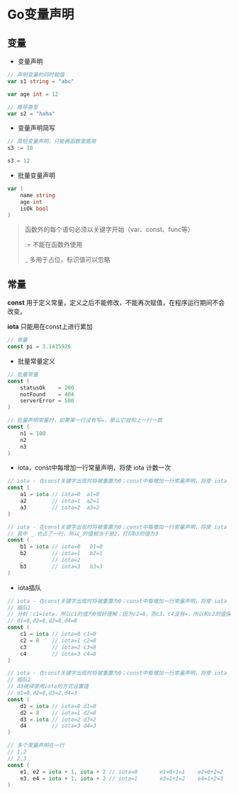 # Go变量声明

## 变量

- 变量声明

```go
// 声明变量的同时赋值
var s1 string = "abc"

var age int = 12

// 推导类型
var s2 = "haha"
```

- 变量声明简写

```go
// 简短变量声明，只能再函数里面用
s3 := 10

s3 = 12
```



- 批量变量声明

```go
var (
	name string
	age int
	isOk bool
)
```



> 函数外的每个语句必须以关键字开始（var、const、func等）
>
> := 不能在函数外使用
>
> _ 多用于占位，标识值可以忽略



## 常量

**const** 用于定义常量，定义之后不能修改，不能再次赋值，在程序运行期间不会改变。

**iota** 只能用在const上进行累加

```go
// 常量
const pi = 3.1415926
```

- 批量常量定义

```go
// 批量常量
const (
	statusOk    = 200
	notFound    = 404
	serverError = 500
)

// 批量声明常量时，如果某一行没有写=，那么它就和上一行一致
const (
	n1 = 100
	n2
	n3
)
```

- iota，const中每增加一行常量声明，将使 iota 计数一次

```go
// iota - 在const关键字出现时将被重置为0；const中每增加一行常量声明，将使 iota 计数一次
const (
	a1 = iota // iota=0  a1=0
	a2        // iota=1  a2=1
	a3        // iota=2  a3=2
)

// iota - 在const关键字出现时将被重置为0；const中每增加一行常量声明，将使 iota 计数一次
// 其中 _ 也占了一行，所以_的值相当于是2，打印b3的值为3
const (
	b1 = iota // iota=0   b1=0
	b2        // iota=1	  b2=1
	_         // iota=2
	b3        // iota=3	  b3=3
)
```

- iota插队

```go
// iota - 在const关键字出现时将被重置为0；const中每增加一行常量声明，将使 iota 计数一次
// 插队1
// 分析：c1=iota，所以c1的值为0很好理解；因为c2=8，而c3、c4没有=，所以和c2的值保持一致都是8
// d1=0,d2=8,d3=8,d4=8
const (
	c1 = iota // iota=0	c1=0
	c2 = 8    // iota=1	c2=8
	c3        // iota=2	c3=8
	c4        // iota=3	c4=8
)

// iota - 在const关键字出现时将被重置为0；const中每增加一行常量声明，将使 iota 计数一次
// 插队2
// d3继续使用iota的方式设置值
// d1=0,d2=8,d3=2,d4=3
const (
	d1 = iota // iota=0	d1=0
	d2 = 8    // iota=1	d2=8
	d3 = iota // iota=2	d3=2
	d4        // iota=3	d4=3
)

// 多个常量声明在一行
// 1,2
// 2,3
const (
	e1, e2 = iota + 1, iota + 2 // iota=0		e1=0+1=1	e2=0+2=2
	e3, e4 = iota + 1, iota + 2 // iota=1		e3=1+1=2	e4=1+2=3
)
```

